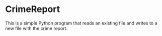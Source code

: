 # CrimeReport
This is a simple Python program that reads an existing file and writes to a new file with the crime report. 
